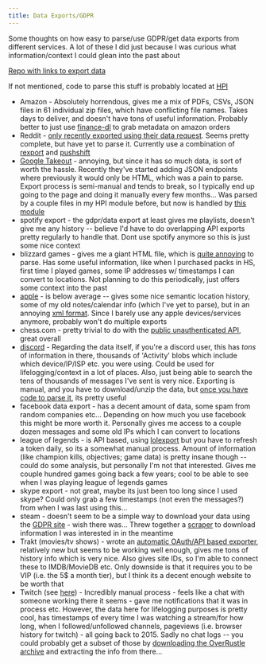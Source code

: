 ```yaml
---
title: Data Exports/GDPR
---
```


Some thoughts on how easy to parse/use GDPR/get data exports from different services. A lot of these I did just because I was curious what information/context I could glean into the past about

[Repo with links to export data](https://github.com/bionic-dev/how-to-export-personal-data#apple)

If not mentioned, code to parse this stuff is probably located at [HPI](https://github.com/seanbreckenridge/HPI)

- Amazon - Absolutely horrendous, gives me a mix of PDFs, CSVs, JSON files in 61 individual zip files, which have conflicting file names. Takes days to deliver, and doesn't have tons of useful information. Probably better to just use [finance-dl](https://github.com/jbms/finance-dl) to grab metadata on amazon orders
- Reddit - [only recently exported using their data request](https://github.com/bionic-dev/how-to-export-personal-data#reddit). Seems pretty complete, but have yet to parse it. Currently use a combination of [rexport](https://github.com/karlicoss/rexport) and [pushshift](https://github.com/seanbreckenridge/pushshift_comment_export)
- [Google Takeout](https://takeout.google.com/) - annoying, but since it has so much data, is sort of worth the hassle. Recently they've started adding JSON endpoints where previously it would only be HTML, which was a pain to parse. Export process is semi-manual and tends to break, so I typically end up going to the page and doing it manually every few months... Was parsed by a couple files in my HPI module before, but now is handled by [this module](https://github.com/seanbreckenridge/google_takeout_parser)
- spotify export - the gdpr/data export at least gives me playlists, doesn't give me any history -- believe I'd have to do overlapping API exports pretty regularly to handle that. Dont use spotify anymore so this is just some nice context
- blizzard games - gives me a giant HTML file, which is [quite annoying](https://github.com/seanbreckenridge/blizzard_gdpr_parser) to parse. Has some useful information, like when I purchased packs in HS, first time I played games, some IP addresses w/ timestamps I can convert to locations. Not planning to do this periodically, just offers some context into the past
- [apple](https://privacy.apple.com/) - is below average -- gives some nice semantic location history, some of my old notes/calendar info (which I've yet to parse), but in an annoying [xml format](https://github.com/seanbreckenridge/HPI/blob/4cd68e48f2f3150a90dc03e3597cda304b318b82/my/apple.py#L178-L201). Since I barely use any apple devices/services anymore, probably won't do multiple exports
- chess.com - pretty trivial to do with the [public unauthenticated API](https://github.com/seanbreckenridge/chessdotcom_export), great overall
- [discord](https://github.com/seanbreckenridge/discord_data) - Regarding the data itself, if you're a discord user, this has _tons_ of information in there, thousands of 'Activity' blobs which include which device/IP/ISP etc. you were using. Could be used for lifelogging/context in a lot of places. Also, just being able to search the tens of thousands of messages I've sent is very nice. Exporting is manual, and you have to download/unzip the data, but [once you have code to parse it](https://github.com/seanbreckenridge/discord_data), its pretty useful
- facebook data export - has a decent amount of data, some spam from random companies etc... Depending on how much you use facebook this might be more worth it. Personally gives me access to a couple dozen messages and some old IPs which I can convert to locations
- league of legends - is API based, using [lolexport](https://github.com/seanbreckenridge/lolexport) but you have to refresh a token daily, so its a somewhat manual process. Amount of information (like champion kills, objectives; game data) is pretty insane though -- could do some analysis, but personally I'm not that interested. Gives me couple hundred games going back a few years; cool to be able to see when I was playing league of legends games
- skype export - not great, maybe its just been too long since I used skype? Could only grab a few timestamps (not even the messages?) from when I was last using this...
- steam - doesn't seem to be a simple way to download your data using the [GDPR site](https://help.steampowered.com/en/accountdata) - wish there was... Threw together a [scraper](https://github.com/seanbreckenridge/steamscraper) to download information I was interested in in the meantime
- Trakt (movies/tv shows) - wrote an [automatic OAuth/API based exporter](https://github.com/seanbreckenridge/traktexport), relatively new but seems to be working well enough, gives me tons of history info which is very nice. Also gives site IDs, so I'm able to connect these to IMDB/MovieDB etc. Only downside is that it requires you to be VIP (i.e. the 5$ a month tier), but I think its a decent enough website to be worth that
- Twitch (see [here](https://www.twitch.tv/p/en/legal/privacy-choices/#user-privacy-requests)) - Incredibly manual process - feels like a chat with someone working there it seems - gave me notifications that it was in process etc. However, the data here for lifelogging purposes is pretty cool, has timestamps of every time I was watching a stream/for how long, when I followed/unfollowed channels, pageviews (i.e. browser history for twitch) - all going back to 2015. Sadly no chat logs -- you could probably get a subset of those by [downloading the OverRustle archive](https://github.com/seanbreckenridge/overrustle_parser) and extracting the info from there...
